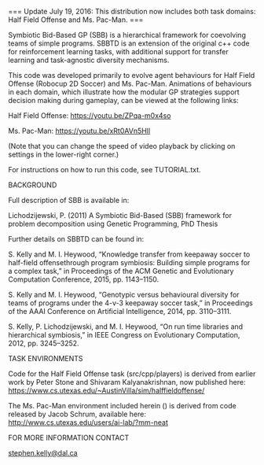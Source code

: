 ﻿=== Update July 19, 2016: This distribution now includes both task domains: Half Field Offense and Ms. Pac-Man. ===

Symbiotic Bid-Based GP (SBB) is a hierarchical framework for coevolving teams 
of simple programs. SBBTD is an extension of the original c++ code for 
reinforcement learning tasks, with additional support for transfer learning and task-agnostic diversity mechanisms.

This code was developed primarily to evolve agent behaviours for Half Field Offense (Robocup 2D Soccer) and Ms. Pac-Man. Animations of behaviours in each domain, which illustrate how the modular GP strategies support decision making during gameplay, can be viewed at the following links:

Half Field Offense: https://youtu.be/ZPqa-m0x4so

Ms. Pac-Man: https://youtu.be/xRt0AVn5HlI

(Note that you can change the speed of video playback by clicking on settings in the lower-right corner.)

For instructions on how to run this code, see TUTORIAL.txt. 

BACKGROUND

Full description of SBB is available in:

Lichodzijewski, P. (2011) A Symbiotic Bid-Based (SBB) framework for problem decomposition using Genetic Programming, PhD Thesis

Further details on SBBTD can be found in:

S. Kelly and M. I. Heywood, “Knowledge transfer from keepaway soccer to half-field offensethrough program symbiosis: Building simple programs for a complex task,” in Proceedings of the ACM Genetic and Evolutionary Computation Conference, 2015, pp. 1143–1150.

S. Kelly and M. I. Heywood, “Genotypic versus behavioural diversity for teams of programs under the 4-v-3 keepaway soccer task,” in Proceedings of the AAAI
Conference on Artificial Intelligence, 2014, pp. 3110–3111.

S. Kelly, P. Lichodzijewski, and M. I. Heywood, “On run time libraries and hierarchical symbiosis,” in IEEE Congress on Evolutionary Computation, 2012, pp. 3245–3252.

TASK ENVIRONMENTS

Code for the Half Field Offense task (src/cpp/players) is derived from earlier work by Peter Stone and Shivaram Kalyanakrishnan, now published here: https://www.cs.utexas.edu/~AustinVilla/sim/halffieldoffense/

The Ms. Pac-Man environment included herein () is derived from code released by Jacob Schrum, available here: http://www.cs.utexas.edu/users/ai-lab/?mm-neat

FOR MORE INFORMATION CONTACT

stephen.kelly@dal.ca
